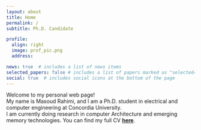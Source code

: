 ```yaml
---
layout: about
title: Home
permalink: /
subtitle: Ph.D. Candidate

profile:
  align: right
  image: prof_pic.png
  address:

news: true  # includes a list of news items
selected_papers: false # includes a list of papers marked as "selected={true}"
social: true  # includes social icons at the bottom of the page
---
```


Welcome to my personal web page!\
My name is Masoud Rahimi, and I am a Ph.D. student in electrical and computer engineering at Concordia University.\
I am currently doing research in computer Architecture and emerging memory technologies. You can find my full CV **[here](/cv/)**.
